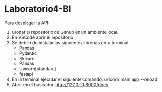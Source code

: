 # Laboratorio4-BI

Para desplegar la API: 
1. Clonar el repositorio de Github en un ambiente local.
2. En VSCode abrir el repositorio.
3. Se deben de instalar las siguientes librerías en la terminal:
     - Pandas
     - Pydantic
     - Sklearn
     - Pandas
     - Uvicorn[standard]
     - fastapi
4. En la terminal ejecutar el siguiente comando: 
      uvicorn main:app --reload
5. Abrir en el buscador: 
      http://127.0.0.1:8000/docs
